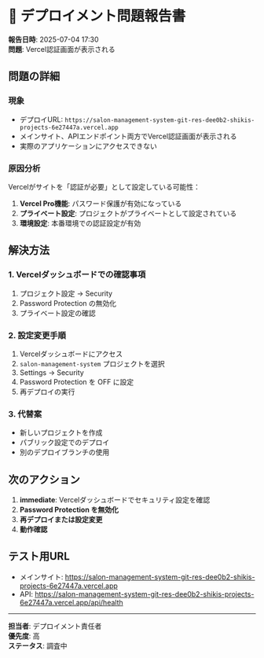# 🚨 デプロイメント問題報告書

**報告日時**: 2025-07-04 17:30  
**問題**: Vercel認証画面が表示される

## 問題の詳細

### 現象
- デプロイURL: `https://salon-management-system-git-res-dee0b2-shikis-projects-6e27447a.vercel.app`
- メインサイト、APIエンドポイント両方でVercel認証画面が表示される
- 実際のアプリケーションにアクセスできない

### 原因分析
Vercelがサイトを「認証が必要」として設定している可能性：
1. **Vercel Pro機能**: パスワード保護が有効になっている
2. **プライベート設定**: プロジェクトがプライベートとして設定されている
3. **環境設定**: 本番環境での認証設定が有効

## 解決方法

### 1. Vercelダッシュボードでの確認事項
1. プロジェクト設定 → Security
2. Password Protection の無効化
3. プライベート設定の確認

### 2. 設定変更手順
1. Vercelダッシュボードにアクセス
2. `salon-management-system` プロジェクトを選択
3. Settings → Security
4. Password Protection を OFF に設定
5. 再デプロイの実行

### 3. 代替案
- 新しいプロジェクトを作成
- パブリック設定でのデプロイ
- 別のデプロイブランチの使用

## 次のアクション

1. **immediate**: Vercelダッシュボードでセキュリティ設定を確認
2. **Password Protection を無効化**
3. **再デプロイまたは設定変更**
4. **動作確認**

## テスト用URL
- メインサイト: https://salon-management-system-git-res-dee0b2-shikis-projects-6e27447a.vercel.app
- API: https://salon-management-system-git-res-dee0b2-shikis-projects-6e27447a.vercel.app/api/health

---
**担当者**: デプロイメント責任者  
**優先度**: 高  
**ステータス**: 調査中